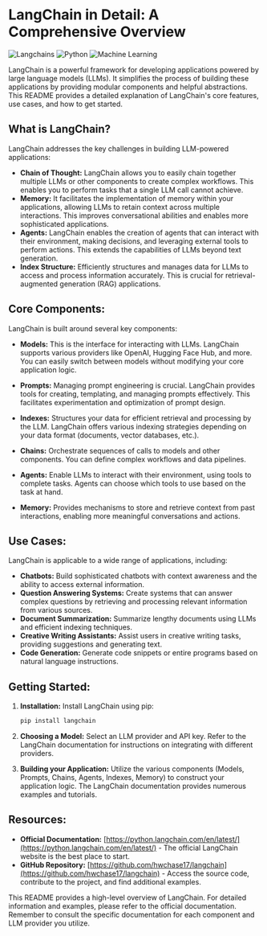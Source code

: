 # LangChain in Detail: A Comprehensive Overview

![Langchains](https://img.shields.io/badge/Lang%20Chains-Langchains-blue)
![Python](https://img.shields.io/badge/Python-3.10+-green)
![Machine Learning](https://img.shields.io/badge/Machine%20Learning-Models-orange)


LangChain is a powerful framework for developing applications powered by large language models (LLMs). It simplifies the process of building these applications by providing modular components and helpful abstractions.  This README provides a detailed explanation of LangChain's core features, use cases, and how to get started.

## What is LangChain?

LangChain addresses the key challenges in building LLM-powered applications:

* **Chain of Thought:** LangChain allows you to easily chain together multiple LLMs or other components to create complex workflows. This enables you to perform tasks that a single LLM call cannot achieve.
* **Memory:**  It facilitates the implementation of memory within your applications, allowing LLMs to retain context across multiple interactions. This improves conversational abilities and enables more sophisticated applications.
* **Agents:** LangChain enables the creation of agents that can interact with their environment, making decisions, and leveraging external tools to perform actions. This extends the capabilities of LLMs beyond text generation.
* **Index Structure:**  Efficiently structures and manages data for LLMs to access and process information accurately.  This is crucial for retrieval-augmented generation (RAG) applications.

## Core Components:

LangChain is built around several key components:

* **Models:**  This is the interface for interacting with LLMs. LangChain supports various providers like OpenAI, Hugging Face Hub, and more.  You can easily switch between models without modifying your core application logic.

* **Prompts:**  Managing prompt engineering is crucial. LangChain provides tools for creating, templating, and managing prompts effectively.  This facilitates experimentation and optimization of prompt design.

* **Indexes:**  Structures your data for efficient retrieval and processing by the LLM.  LangChain offers various indexing strategies depending on your data format (documents, vector databases, etc.).

* **Chains:** Orchestrate sequences of calls to models and other components.  You can define complex workflows and data pipelines.

* **Agents:**  Enable LLMs to interact with their environment, using tools to complete tasks.  Agents can choose which tools to use based on the task at hand.

* **Memory:**  Provides mechanisms to store and retrieve context from past interactions, enabling more meaningful conversations and actions.

## Use Cases:

LangChain is applicable to a wide range of applications, including:

* **Chatbots:** Build sophisticated chatbots with context awareness and the ability to access external information.
* **Question Answering Systems:**  Create systems that can answer complex questions by retrieving and processing relevant information from various sources.
* **Document Summarization:**  Summarize lengthy documents using LLMs and efficient indexing techniques.
* **Creative Writing Assistants:** Assist users in creative writing tasks, providing suggestions and generating text.
* **Code Generation:**  Generate code snippets or entire programs based on natural language instructions.


## Getting Started:

1. **Installation:**  Install LangChain using pip:
   ```bash
   pip install langchain
   ```

2. **Choosing a Model:** Select an LLM provider and API key.  Refer to the LangChain documentation for instructions on integrating with different providers.

3. **Building your Application:**  Utilize the various components (Models, Prompts, Chains, Agents, Indexes, Memory) to construct your application logic.  The LangChain documentation provides numerous examples and tutorials.

## Resources:

* **Official Documentation:** [https://python.langchain.com/en/latest/](https://python.langchain.com/en/latest/)  - The official LangChain website is the best place to start.
* **GitHub Repository:** [https://github.com/hwchase17/langchain](https://github.com/hwchase17/langchain) -  Access the source code, contribute to the project, and find additional examples.


This README provides a high-level overview of LangChain. For detailed information and examples, please refer to the official documentation.  Remember to consult the specific documentation for each component and LLM provider you utilize.
